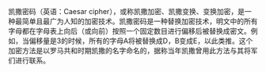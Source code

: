 凯撒密码（英语：Caesar cipher），或称凯撒加密、凯撒变换、变换加密，是一种最简单且最广为人知的加密技术。凯撒密码是一种替换加密技术，明文中的所有字母都在字母表上向后（或向前）按照一个固定数目进行偏移后被替换成密文。例如，当偏移量是3的时候，所有的字母A将被替换成D，B变成E，以此类推。这个加密方法是以罗马共和时期凯撒的名字命名的，据称当年凯撒曾用此方法与其将军们进行联系。
